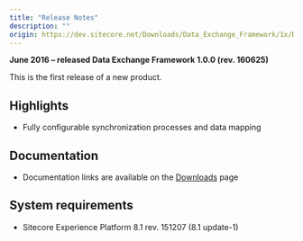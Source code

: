 ```yaml
---
title: "Release Notes"
description: ""
origin: https://dev.sitecore.net/Downloads/Data_Exchange_Framework/1x/Data_Exchange_Framework_10/Release_Notes
---
```


**June 2016 – released Data Exchange Framework 1.0.0 (rev. 160625)**

This is the first release of a new product.

## Highlights

-   Fully configurable synchronization processes and data mapping

## Documentation

-   Documentation links are available on the [Downloads](/downloads/Data_Exchange_Framework/1x/Data_Exchange_Framework_10) page

## System requirements

-   Sitecore Experience Platform 8.1 rev. 151207 (8.1 update-1)